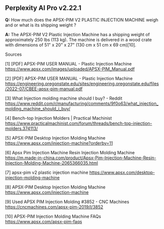 ## Perplexity AI Pro v2.22.1

**Q:** How much does the APSX-PIM V2 PLASTIC INJECTION MACHINE weigh and or what is its shipping weight ?

**A:** The APSX-PIM V2 Plastic Injection Machine has a shipping weight of approximately 250 lbs (113 kg). The machine is delivered in a wood crate with dimensions of 51" x 20" x 27" (130 cm x 51 cm x 69 cm)[10].


Sources

[1] [PDF] APSX-PIM USER MANUAL - Plastic Injection Machine https://www.apsx.com/images/uploaded/APSX-PIM_Manual.pdf

[2] [PDF] APSX-PIM USER MANUAL - Plastic Injection Machine https://engineering.oregonstate.edu/sites/engineering.oregonstate.edu/files/2022-07/CBEE-apsx-pim-manual.pdf

[3] What Injection molding machine should I buy? - Reddit https://www.reddit.com/r/manufacturing/comments/9f0o63/what_injection_molding_machine_should_i_buy/

[4] Bench-top Injection Molders | Practical Machinist https://www.practicalmachinist.com/forum/threads/bench-top-injection-molders.374113/

[5] APSX-PIM Desktop Injection Molding Machine https://www.apsx.com/injection-machine?orderby=11

[6] Apsx Pim Injection Machine Resin Injection Molding Machine https://m.made-in-china.com/product/Apsx-Pim-Injection-Machine-Resin-Injection-Molding-Machine-2065366035.html

[7] apsx-pim v2 plastic injection machine https://www.apsx.com/desktop-injection-molding-machine

[8] APSX-PIM Desktop Injection Molding Machine https://www.apsx.com/injection-machine

[9] Used APSX PIM Injection Molding #3852 - CNC Machines https://cncmachines.com/apsx-pim-2019/l/3852

[10] APSX-PIM Injection Molding Machine FAQs https://www.apsx.com/apsx-pim-faqs
